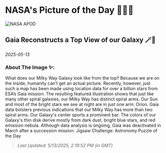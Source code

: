 
# NASA's Picture of the Day 🧑‍🚀💫

  ![NASA APOD](https://apod.nasa.gov/apod/image/2505/MilkyWayTop_Gaia_2100.jpg)
  
  ## Gaia Reconstructs a Top View of our Galaxy 🪄🌌
  
  _2025-05-13_
  
  ### About The Image ✨: 
  
  What does our Milky Way Galaxy look like from the top? Because we are on the inside, humanity can’t get an actual picture. Recently, however, just such a map has been made using location data for over a billion stars from ESA’s Gaia mission. The resulting featured illustration shows that just like many other spiral galaxies, our Milky Way has distinct spiral arms.  Our Sun and most of the bright stars we see at night are in just one arm: Orion. Gaia data bolsters previous indications that our Milky Way has more than two spiral arms. Our Galaxy's center sports a prominent bar.  The colors of our Galaxy's thin disk derive mostly from dark dust, bright blue stars, and red emission nebula. Although data analysis is ongoing, Gaia was deactivated in March after a succession mission.   Jigsaw Challenge: Astronomy Puzzle of the Day
  
  
  
  > _Last Updated: 5/13/2025, 2:19:52 PM (in GMT)_
  